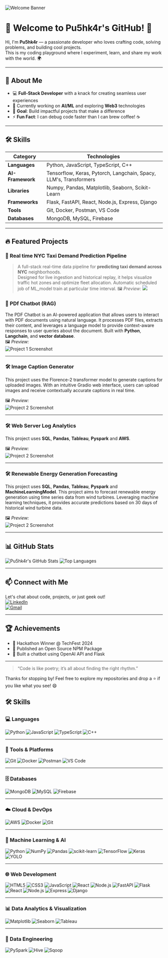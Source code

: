 <!-- Banner -->
![Welcome Banner](https://github.com/Pu5hk4r/Pu5hk4r/blob/main/1722102644181.jpg)

# 👋 Welcome to Pu5hk4r's GitHub! 🚀

Hi, I'm **Pu5hk4r** — a passionate developer who loves crafting code, solving problems, and building cool projects.  
This is my coding playground where I experiment, learn, and share my work with the world. 🌍

---

## 📖 About Me

- 💻 **Full-Stack Developer** with a knack for creating seamless user experiences  
- 🌱 Currently working on **AI/ML** and exploring **Web3** technologies  
- 🎯 **Goal**: Build impactful projects that make a difference  
- ⚡ **Fun Fact**: I can debug code faster than I can brew coffee! ☕  

---

## 🛠️ Skills

| **Category**  | **Technologies** |
|---------------|------------------|
| **Languages** | Python, JavaScript, TypeScript, C++ |
| **AI-Framework** | Tensorflow, Keras, Pytorch, Langchain, Spacy, LLM's, Transformers |
|**Libraries** | Numpy, Pandas, Matplotlib, Seaborn, Scikit-Learn |
| **Frameworks** |Flask, FastAPI, React, Node.js, Express, Django |
| **Tools**     | Git, Docker, Postman, VS Code |
| **Databases** | MongoDB, MySQL, Firebase |

---

## 🔥 Featured Projects

### 🚖 Real time  NYC Taxi Demand Prediction Pipeline
> A full-stack real-time data pipeline for **predicting taxi demand across NYC** neighborhoods.  
> Designed for live ingestion and historical replay, it helps visualize traffic hot zones and optimize fleet allocation.
> Automatic scheduled job of ML_model train at particular time interval.
🖼️ *Preview:*
![](https://github.com/Pu5hk4r/taxi-demand-pipeline/blob/main/assets/Animation.gif)

### 🚀 PDf Chatbot (RAG)
The PDF Chatbot is an AI-powered application that allows users to interact with PDF documents using natural language. It processes PDF files, extracts their content, and leverages a language model to provide context-aware responses to user queries about the document. Built with **Python**, **Langchain**, and **vector database**.  
🖼️ *Preview:*  
![Project 1 Screenshot](https://github.com/Pu5hk4r/PROJECT-PDF-CHAT-BOT/blob/main/pdf_bot.png)

---

### 🛠 Image Caption Generator 
This project uses the Florence-2 transformer model to generate captions for uploaded images. With an intuitive Gradio web interface, users can upload images and receive contextually accurate captions in real time.

  
🖼️ *Preview:*  
![Project 2 Screenshot](https://github.com/Pu5hk4r/PROJECT-IMAGE-CAPTION-GENERATION/blob/main/imageCaption.png)

---

### 🛠 Web Server Log Analytics
This project uses **SQL**, **Pandas**, **Tableau**, **Pyspark** and **AWS**. 
  
🖼️ *Preview:*  
![Project 2 Screenshot](https://github.com/Pu5hk4r/PROJECT-Web-Server-Log-Analytics-Pipline/blob/main/Dashboard1.png)

---

### 🛠 Renewable Energy Generation Forecasting
This project uses **SQL**, **Pandas**, **Tableau**, **Pyspark** and **MachineLearningModel**. 
This project aims to forecast renewable energy generation using time series data from wind turbines. Leveraging machine learning techniques, it provides accurate predictions based on 30 days of historical wind turbine data.
  
🖼️ *Preview:*  
![Project 2 Screenshot](https://github.com/Pu5hk4r/PROJECT-FORCASTING-WIND-ENERGY-GENERATION/blob/main/wind_energy_genration_prediction.png)

---



## 📊 GitHub Stats

![Pu5hk4r's GitHub Stats](https://github-readme-stats.vercel.app/api?username=Pu5hk4r&show_icons=true&theme=tokyonight)
![Top Languages](https://github-readme-stats.vercel.app/api/top-langs/?username=Pu5hk4r&layout=compact&theme=tokyonight)

---

## 📫 Connect with Me

Let's chat about code, projects, or just geek out!  
[![LinkedIn](https://img.shields.io/badge/LinkedIn-blue?style=flat&logo=linkedin&logoColor=white)](https://linkedin.com/in/pushkar25)  
[![Gmail](https://img.shields.io/badge/Gmail-D14836?style=flat&logo=gmail&logoColor=white)](mailto:pushstack25@gmail.com)

---

## 🏆 Achievements

- 🥇 Hackathon Winner @ TechFest 2024  
- 🏅 Published an Open Source NPM Package  
- 🧠 Built a chatbot using OpenAI API and Flask  

---

> “Code is like poetry; it’s all about finding the right rhythm.”  

Thanks for stopping by! Feel free to explore my repositories and drop a ⭐ if you like what you see! 😄





## 🛠️ Skills

### 💻 Languages
![Python](https://img.shields.io/badge/-Python-3776AB?style=flat-square&logo=python&logoColor=white)
![JavaScript](https://img.shields.io/badge/-JavaScript-F7DF1E?style=flat-square&logo=javascript&logoColor=black)
![TypeScript](https://img.shields.io/badge/-TypeScript-3178C6?style=flat-square&logo=typescript&logoColor=white)
![C++](https://img.shields.io/badge/-C++-00599C?style=flat-square&logo=c%2B%2B&logoColor=white)

---

### 🧰 Tools & Platforms
![Git](https://img.shields.io/badge/-Git-F05032?style=flat-square&logo=git&logoColor=white)
![Docker](https://img.shields.io/badge/-Docker-2496ED?style=flat-square&logo=docker&logoColor=white)
![Postman](https://img.shields.io/badge/-Postman-FF6C37?style=flat-square&logo=postman&logoColor=white)
![VS Code](https://img.shields.io/badge/-VS%20Code-007ACC?style=flat-square&logo=visual-studio-code&logoColor=white)

---

### 🗄️ Databases
![MongoDB](https://img.shields.io/badge/-MongoDB-47A248?style=flat-square&logo=mongodb&logoColor=white)
![MySQL](https://img.shields.io/badge/-MySQL-4479A1?style=flat-square&logo=mysql&logoColor=white)
![Firebase](https://img.shields.io/badge/-Firebase-FFCA28?style=flat-square&logo=firebase&logoColor=black)

---

### ☁️ Cloud & DevOps
![AWS](https://img.shields.io/badge/-AWS-232F3E?style=flat-square&logo=amazon-aws&logoColor=white)
![Docker](https://img.shields.io/badge/-Docker-2496ED?style=flat-square&logo=docker&logoColor=white)
![Git](https://img.shields.io/badge/-Git-F05032?style=flat-square&logo=git&logoColor=white)

---

### 🤖 Machine Learning & AI
![Python](https://img.shields.io/badge/-Python-3776AB?style=flat-square&logo=python&logoColor=white)
![NumPy](https://img.shields.io/badge/-NumPy-013243?style=flat-square&logo=numpy&logoColor=white)
![Pandas](https://img.shields.io/badge/-Pandas-150458?style=flat-square&logo=pandas&logoColor=white)
![scikit-learn](https://img.shields.io/badge/-Scikit%20Learn-F7931E?style=flat-square&logo=scikit-learn&logoColor=white)
![TensorFlow](https://img.shields.io/badge/-TensorFlow-FF6F00?style=flat-square&logo=tensorflow&logoColor=white)
![Keras](https://img.shields.io/badge/-Keras-D00000?style=flat-square&logo=keras&logoColor=white)
![YOLO](https://img.shields.io/badge/-YOLO-000000?style=flat-square&logo=github&logoColor=white)

---

### 🌐 Web Development
![HTML5](https://img.shields.io/badge/-HTML5-E34F26?style=flat-square&logo=html5&logoColor=white)
![CSS3](https://img.shields.io/badge/-CSS3-1572B6?style=flat-square&logo=css3&logoColor=white)
![JavaScript](https://img.shields.io/badge/-JavaScript-F7DF1E?style=flat-square&logo=javascript&logoColor=black)
![React](https://img.shields.io/badge/-React-20232A?style=flat-square&logo=react&logoColor=61DAFB)
![Node.js](https://img.shields.io/badge/-Node.js-339933?style=flat-square&logo=node.js&logoColor=white)
![FastAPI](https://img.shields.io/badge/-FastAPI-009688?style=flat-square&logo=fastapi&logoColor=white)
![Flask](https://img.shields.io/badge/-Flask-000000?style=flat-square&logo=flask&logoColor=white)
![React](https://img.shields.io/badge/-React-20232A?style=flat-square&logo=react&logoColor=61DAFB)
![Node.js](https://img.shields.io/badge/-Node.js-339933?style=flat-square&logo=node.js&logoColor=white)
![Express](https://img.shields.io/badge/-Express.js-000000?style=flat-square&logo=express&logoColor=white)
![Django](https://img.shields.io/badge/-Django-092E20?style=flat-square&logo=django&logoColor=white)


---

### 📊 Data Analytics & Visualization
![Matplotlib](https://img.shields.io/badge/-Matplotlib-11557C?style=flat-square&logo=plotly&logoColor=white)
![Seaborn](https://img.shields.io/badge/-Seaborn-2E4A62?style=flat-square&logo=python&logoColor=white)
![Tableau](https://img.shields.io/badge/-Tableau-E97627?style=flat-square&logo=tableau&logoColor=white)

---

### 🧱 Data Engineering
![PySpark](https://img.shields.io/badge/-PySpark-E25A1C?style=flat-square&logo=apache-spark&logoColor=white)
![Hive](https://img.shields.io/badge/-Hive-FDEE21?style=flat-square&logo=apache-hive&logoColor=black)
![Sqoop](https://img.shields.io/badge/-Sqoop-003B57?style=flat-square&logo=apache&logoColor=white)
